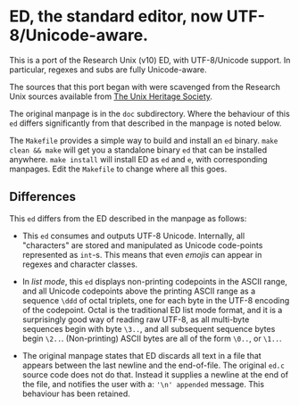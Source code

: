 # ED, the standard editor, now UTF-8/Unicode-aware.

This is a port of the Research Unix (v10) ED, with UTF-8/Unicode
support. In particular, regexes and subs are fully Unicode-aware.

The sources that this port began with were scavenged from the
Research Unix sources available from
[The Unix Heritage Society](https://tuhs.org/).

The original manpage is in the `doc` subdirectory.
Where the behaviour of this `ed` differs significantly from
that described in the manpage is noted below.

The `Makefile` provides a simple way to build and install
an `ed` binary.
`make clean && make` will get you a standalone binary `ed` that
can be installed anywhere. `make install` will install ED as `ed`
and `e`, with corresponding manpages. Edit the `Makefile` to change
where all this goes.

## Differences

This `ed` differs from the ED described in the manpage as follows:

+ This `ed` consumes and outputs UTF-8 Unicode. Internally, all
  "characters" are stored and manipulated as Unicode code-points
  represented as `int`-s. This means that even
  _emojis_ can appear in regexes and character classes.

+ In *list mode*, this `ed` displays non-printing codepoints in the
  ASCII range, and all Unicode codepoints above the printing ASCII
  range as a sequence `\ddd` of octal triplets, one for each byte
  in the UTF-8 encoding of the codepoint. Octal is the traditional
  ED list mode format, and it is a surprisingly good way of reading
  raw UTF-8, as all multi-byte sequences begin with byte `\3..`, and all
  subsequent sequence bytes begin `\2..`. (Non-printing) ASCII bytes
  are all of the form `\0..`, or `\1..`.

+ The original manpage states that ED discards all text in a file that
  appears between the last newline and the end-of-file. The
  original `ed.c` source code does not do that. Instead it
  supplies a newline at the end of the file, and notifies the
  user with a: `'\n' appended` message. This behaviour has been
  retained.

